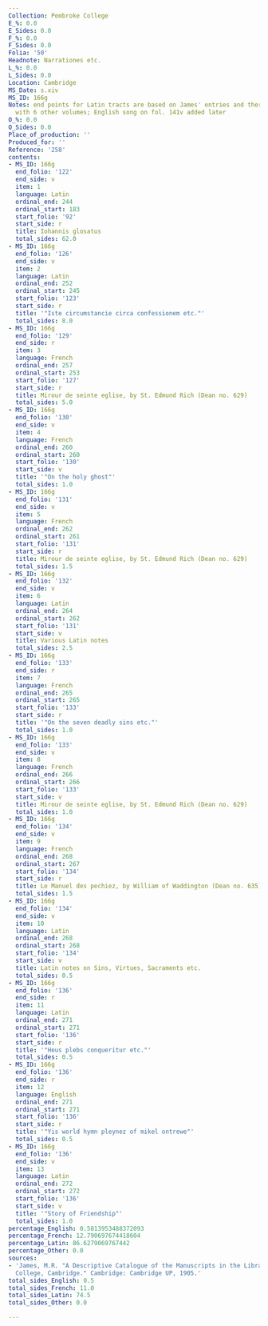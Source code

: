```yaml
---
Collection: Pembroke College
E_%: 0.0
E_Sides: 0.0
F_%: 0.0
F_Sides: 0.0
Folia: '50'
Headnote: Narrationes etc.
L_%: 0.0
L_Sides: 0.0
Location: Cambridge
MS_Date: s.xiv
MS_ID: 166g
Notes: end points for Latin tracts are based on James' entries and therefore approximate;  bound
  with 6 other volumes; English song on fol. 141v added later
O_%: 0.0
O_Sides: 0.0
Place_of_production: ''
Produced_for: ''
Reference: '258'
contents:
- MS_ID: 166g
  end_folio: '122'
  end_side: v
  item: 1
  language: Latin
  ordinal_end: 244
  ordinal_start: 183
  start_folio: '92'
  start_side: r
  title: Iohannis glosatus
  total_sides: 62.0
- MS_ID: 166g
  end_folio: '126'
  end_side: v
  item: 2
  language: Latin
  ordinal_end: 252
  ordinal_start: 245
  start_folio: '123'
  start_side: r
  title: '"Iste circumstancie circa confessionem etc."'
  total_sides: 8.0
- MS_ID: 166g
  end_folio: '129'
  end_side: r
  item: 3
  language: French
  ordinal_end: 257
  ordinal_start: 253
  start_folio: '127'
  start_side: r
  title: Mirour de seinte eglise, by St. Edmund Rich (Dean no. 629)
  total_sides: 5.0
- MS_ID: 166g
  end_folio: '130'
  end_side: v
  item: 4
  language: French
  ordinal_end: 260
  ordinal_start: 260
  start_folio: '130'
  start_side: v
  title: '"On the holy ghost"'
  total_sides: 1.0
- MS_ID: 166g
  end_folio: '131'
  end_side: v
  item: 5
  language: French
  ordinal_end: 262
  ordinal_start: 261
  start_folio: '131'
  start_side: r
  title: Mirour de seinte eglise, by St. Edmund Rich (Dean no. 629)
  total_sides: 1.5
- MS_ID: 166g
  end_folio: '132'
  end_side: v
  item: 6
  language: Latin
  ordinal_end: 264
  ordinal_start: 262
  start_folio: '131'
  start_side: v
  title: Various Latin notes
  total_sides: 2.5
- MS_ID: 166g
  end_folio: '133'
  end_side: r
  item: 7
  language: French
  ordinal_end: 265
  ordinal_start: 265
  start_folio: '133'
  start_side: r
  title: '"On the seven deadly sins etc."'
  total_sides: 1.0
- MS_ID: 166g
  end_folio: '133'
  end_side: v
  item: 8
  language: French
  ordinal_end: 266
  ordinal_start: 266
  start_folio: '133'
  start_side: v
  title: Mirour de seinte eglise, by St. Edmund Rich (Dean no. 629)
  total_sides: 1.0
- MS_ID: 166g
  end_folio: '134'
  end_side: v
  item: 9
  language: French
  ordinal_end: 268
  ordinal_start: 267
  start_folio: '134'
  start_side: r
  title: Le Manuel des pechiez, by William of Waddington (Dean no. 635)
  total_sides: 1.5
- MS_ID: 166g
  end_folio: '134'
  end_side: v
  item: 10
  language: Latin
  ordinal_end: 268
  ordinal_start: 268
  start_folio: '134'
  start_side: v
  title: Latin notes on Sins, Virtues, Sacraments etc.
  total_sides: 0.5
- MS_ID: 166g
  end_folio: '136'
  end_side: r
  item: 11
  language: Latin
  ordinal_end: 271
  ordinal_start: 271
  start_folio: '136'
  start_side: r
  title: '"Heus plebs conqueritur etc."'
  total_sides: 0.5
- MS_ID: 166g
  end_folio: '136'
  end_side: r
  item: 12
  language: English
  ordinal_end: 271
  ordinal_start: 271
  start_folio: '136'
  start_side: r
  title: '"Yis world hymn pleynez of mikel ontrewe"'
  total_sides: 0.5
- MS_ID: 166g
  end_folio: '136'
  end_side: v
  item: 13
  language: Latin
  ordinal_end: 272
  ordinal_start: 272
  start_folio: '136'
  start_side: v
  title: '"Story of Friendship"'
  total_sides: 1.0
percentage_English: 0.5813953488372093
percentage_French: 12.790697674418604
percentage_Latin: 86.6279069767442
percentage_Other: 0.0
sources:
- 'James, M.R. "A Descriptive Catalogue of the Manuscripts in the Library of Pembroke
  College, Cambridge." Cambridge: Cambridge UP, 1905.'
total_sides_English: 0.5
total_sides_French: 11.0
total_sides_Latin: 74.5
total_sides_Other: 0.0

---
```

